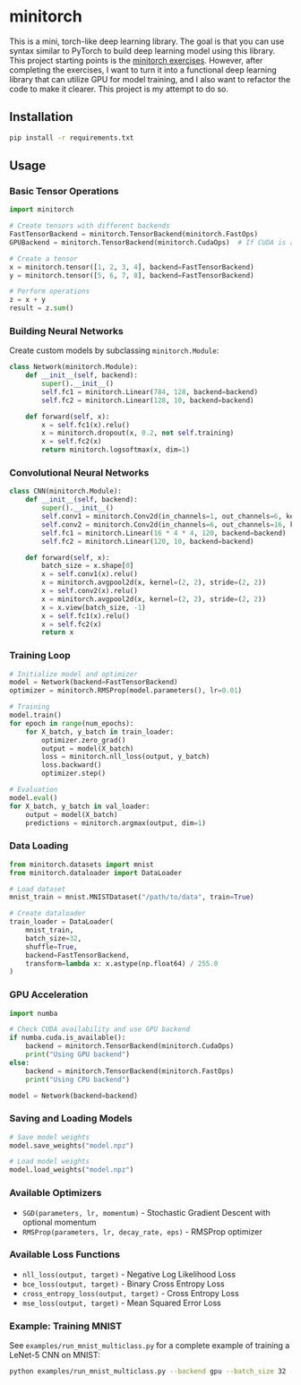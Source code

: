 # minitorch

This is a mini, torch-like deep learning library. The goal is that you can use syntax similar to PyTorch to build deep learning model using this library. This project starting points is the [minitorch exercises](https://github.com/minitorch/minitorch). However, after completing the exercises, I want to turn it into a functional deep learning library that can utilize GPU for model training, and I also want to refactor the code to make it clearer. This project is my attempt to do so.

## Installation

```bash
pip install -r requirements.txt
```

## Usage

### Basic Tensor Operations

```python
import minitorch

# Create tensors with different backends
FastTensorBackend = minitorch.TensorBackend(minitorch.FastOps)
GPUBackend = minitorch.TensorBackend(minitorch.CudaOps)  # If CUDA is available

# Create a tensor
x = minitorch.tensor([1, 2, 3, 4], backend=FastTensorBackend)
y = minitorch.tensor([5, 6, 7, 8], backend=FastTensorBackend)

# Perform operations
z = x + y
result = z.sum()
```

### Building Neural Networks

Create custom models by subclassing `minitorch.Module`:

```python
class Network(minitorch.Module):
    def __init__(self, backend):
        super().__init__()
        self.fc1 = minitorch.Linear(784, 128, backend=backend)
        self.fc2 = minitorch.Linear(128, 10, backend=backend)

    def forward(self, x):
        x = self.fc1(x).relu()
        x = minitorch.dropout(x, 0.2, not self.training)
        x = self.fc2(x)
        return minitorch.logsoftmax(x, dim=1)
```

### Convolutional Neural Networks

```python
class CNN(minitorch.Module):
    def __init__(self, backend):
        super().__init__()
        self.conv1 = minitorch.Conv2d(in_channels=1, out_channels=6, kernel=(5, 5), stride=1, backend=backend)
        self.conv2 = minitorch.Conv2d(in_channels=6, out_channels=16, kernel=(5, 5), stride=1, backend=backend)
        self.fc1 = minitorch.Linear(16 * 4 * 4, 120, backend=backend)
        self.fc2 = minitorch.Linear(120, 10, backend=backend)

    def forward(self, x):
        batch_size = x.shape[0]
        x = self.conv1(x).relu()
        x = minitorch.avgpool2d(x, kernel=(2, 2), stride=(2, 2))
        x = self.conv2(x).relu()
        x = minitorch.avgpool2d(x, kernel=(2, 2), stride=(2, 2))
        x = x.view(batch_size, -1)
        x = self.fc1(x).relu()
        x = self.fc2(x)
        return x
```

### Training Loop

```python
# Initialize model and optimizer
model = Network(backend=FastTensorBackend)
optimizer = minitorch.RMSProp(model.parameters(), lr=0.01)

# Training
model.train()
for epoch in range(num_epochs):
    for X_batch, y_batch in train_loader:
        optimizer.zero_grad()
        output = model(X_batch)
        loss = minitorch.nll_loss(output, y_batch)
        loss.backward()
        optimizer.step()

# Evaluation
model.eval()
for X_batch, y_batch in val_loader:
    output = model(X_batch)
    predictions = minitorch.argmax(output, dim=1)
```

### Data Loading

```python
from minitorch.datasets import mnist
from minitorch.dataloader import DataLoader

# Load dataset
mnist_train = mnist.MNISTDataset("/path/to/data", train=True)

# Create dataloader
train_loader = DataLoader(
    mnist_train,
    batch_size=32,
    shuffle=True,
    backend=FastTensorBackend,
    transform=lambda x: x.astype(np.float64) / 255.0
)
```

### GPU Acceleration

```python
import numba

# Check CUDA availability and use GPU backend
if numba.cuda.is_available():
    backend = minitorch.TensorBackend(minitorch.CudaOps)
    print("Using GPU backend")
else:
    backend = minitorch.TensorBackend(minitorch.FastOps)
    print("Using CPU backend")

model = Network(backend=backend)
```

### Saving and Loading Models

```python
# Save model weights
model.save_weights("model.npz")

# Load model weights
model.load_weights("model.npz")
```

### Available Optimizers

- `SGD(parameters, lr, momentum)` - Stochastic Gradient Descent with optional momentum
- `RMSProp(parameters, lr, decay_rate, eps)` - RMSProp optimizer

### Available Loss Functions

- `nll_loss(output, target)` - Negative Log Likelihood Loss
- `bce_loss(output, target)` - Binary Cross Entropy Loss
- `cross_entropy_loss(output, target)` - Cross Entropy Loss
- `mse_loss(output, target)` - Mean Squared Error Loss

### Example: Training MNIST

See `examples/run_mnist_multiclass.py` for a complete example of training a LeNet-5 CNN on MNIST:

```bash
python examples/run_mnist_multiclass.py --backend gpu --batch_size 32 --epochs 10 --lr 0.01
```